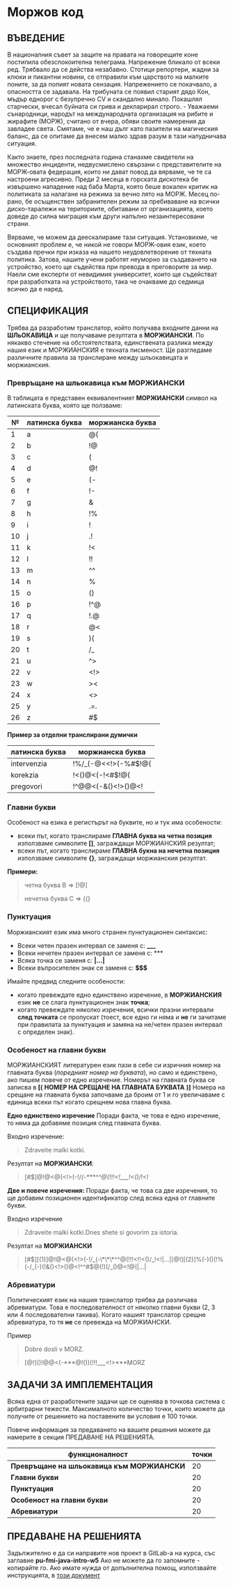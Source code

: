 # Моржов код

## ВЪВЕДЕНИЕ

В националния съвет за защите на правата на говорещите коне постипила обезспокоителна телеграма. Напрежение бликало от всеки ред. Трябвало да се действа незабавно. Стотици репортери, жадни за клюки и пикантни новини, се отправили към царството на малките поните, за да попият новата сензация. Напрежението се покачвало, а опасността се задавала. На трибуната се появил старият дядо Кон, мъдър еднорог с безупречно CV и скандално минало. Покашлял старчески, вчесал буйната си грива и декларирал строго.
    - Уважаеми сънародници, народът на международната организация на рибите и жирафите (МОРЖ), считано от вчера, обяви своите намерения да завладее света. Смятаме, че е наш дълг като пазители на магическия баланс, да се опитаме да внесем малко здрав разум в тази налудничава ситуация. 

Както знаете, през последната година станахме свидетели на множество инциденти, недвусмислено свързани с представителите на МОРЖ-овата федерация, които ни дават повод да вярваме, че те са настроени агресивно.
Преди 2 месеца в горската дискотека бе извършено нападение над баба Марта, която беше вокален критик на политиката за налагане на режима за вечно лято на МОРЖ.
Месец по-рано, бе осъщенствен забранителен режим за пребиваване на всички диско-таралежи на териториите, обитавани от организацията, което доведе до силна миграция към други напълно незаинтересовани страни. 

Вярваме, че можем да деескалираме тази ситуация. Установихме, че основният проблем е, че никой не говори МОРЖ-овия език, което създава пречки при изказа на нашето неудовлетворение от тяхната политика. Затова, нашите учени работят неуморно за създаването на устройство, което ще съдейства при превода в преговорите за мир. Наели сме експерти от невидимия университет, които ще съдействат при разработката на устройството, така че очакваме до седмица всичко да е наред. 

## СПЕЦИФИКАЦИЯ

Трябва да разработим транслатор, който получава входните данни на **ШЛьОКАВИЦА** и ще получаваме резултата в **МОРЖИАНСКИ**. По някакво стечение на обстоятелствата, единствената разлика между нашия език и МОРЖИАНСКИЯ е тяхната писменост. Ще разгледаме различните правила за транслиране между шльокавицата и моржианския.

### Превръщане на шльокавица към МОРЖИАНСКИ

В таблицата е представен еквивалентният **МОРЖИАНСКИ** символ на латинската буква, която ще ползваме:

 №  | латинска буква | моржианска буква |
----|----------------|------------------|
1   | a              | @(               |
2   | b              | !@               |
3   | c              | (                |
4   | d              | @!               |
5   | e              | (-               |
6   | f              | !-               |
7   | g              | &                |
8   | h              | !%               |
9   | i              | !                |
10  | j              | .!               |
11  | k              | !<               |
12  | l              | !!               |
13  | m              | ^^               |
14  | n              | %                |
15  | o              | ()               |
16  | p              | !^@              |
17  | q              | !.@              |
18  | r              | @<               |
19  | s              | )(               |
20  | t              | /_               |
21  | u              | ^>               |
22  | v              | <!>              |
23  | w              | ><               |
24  | x              | <>               |
25  | y              | .=.              |
26  | z              | #$               |

**Пример за отделни транслирани думички**

| латинска буква | моржианска буква     |
|----------------|----------------------|
| intervenzia    | !%/_(-@<<!>(-%#$!@(  |
| korekzia       | !<()@<(-!<#$!@(      |
| pregovori       | !^@@<(-&()<!>()@<!  |


### Главни букви

Особеност на езика е регистърът на буквите, но и тук има особености:
- всеки път, когато транслираме **ГЛАВНА буква на четна позиция** използваме символите **[]**, заграждащи МОРЖИАНСКИЯ резултат;
- всеки път, когато транслираме **ГЛАВНА букна на нечетна позиция** използваме символите **{}**, заграждащи моржианския резултат.

**Примери:**
> четна буква B =>  [!@]
> 
> нечетна буква C =>  {(}

### Пунктуация

Моржианският език има много странен пунктуационен синтаксис:
- Всеки четен празен интервал се заменя с: **___**
- Всеки нечетен празен интервал се заменя с: ***
- Всяка точка се заменя с: **|...|**
- Всеки въпросителен знак се заменя с: **$$$**

Имайте предвид следните особености:
- когато превеждате едно единствено изречение, в **МОРЖИАНСКИЯ** език **не** се слага пунктуационен знак **точка**;
- когато превеждате няколко изречения, всички празни интервали **след точката** се пропускат (тоест, все едно ги няма и **не** ги зачитаме при правилата за пунктуация и замяна на не/четен празен интервал с определен знак).

### Особеност на главни букви

МОРЖИАНСКИЯТ литературен език пази в себе си изричния номер на главната буква (_поредният номер на буквата_), но само и единствено, ако пишем повече от едно изречение. Номерът на главната буква се записва в **[(** **НОМЕР НА СРЕЩАНЕ НА ГЛАВНАТА БУКВАТА** **)]** Номера на срещане на главната буква започваме да броим от 1 и го увеличаваме с единица всеки път когато срещнем нова главна буква.

**Едно единствено изречение**
Поради факта, че това е едно изречение, то няма да добавяме позиция след главната буква.

Входно изречение:
> Zdraveite malki kotki.

Резултат на **МОРЖИАНСКИ**:
> [#$]@!@<@(<!>(-!/_(-\*\*\*^^@(!!!<!\_\_\_!<()/_!<!


**Две и повече изречения:**
Поради факта, че това са две изречения, то ще добавим позиционен идентификатор след всяка една от главните букви.

Входно изречение
> Zdraveite malki kotki.Dnes shete si govorim za istoria.

Резултат на **МОРЖИАНСКИ**
> [#$][(1)]@!@<@(<!>(-!/_(-\*\*\*^^@(!!!<!!<()/_!<!|...|[@!][(2)]%(-)()(!%(-/_(-)(!&()<!>()@<!^^#$@(!)(/_()@<!@(|...|

### Абревиатури

Политическият език на нашия транслатор трябва да различава абревиатури. Това е последователност от няколко главни букви (2, 3 или 4 последователни такива). Когато нашият транслатор срещне абревиатура, то тя **не** се превежда на МОРЖИАНСКИ.

Пример
> Dobre dosli v MORZ.
> 
> \[@!\]()!@@<(-\*\*\*@!())(!!!\_\_\_<!>\*\*\*MORZ

## ЗАДАЧИ ЗА ИМПЛЕМЕНТАЦИЯ

Всяка една от разработените задачи ще се оценява в точкова система с арбитрарни тежести. Максималното количество точки, които можете да получите от решението на поставените ви условия е 100 точки.

Повече информация за предаването на вашите решения можете да намерите в секция ПРЕДАВАНЕ НА РЕШЕНИЯТА.

| функционалност                                 | точки   |
|---                                             |---      |
| **Превръщане на шльокавица към МОРЖИАНСКИ**    | 20      |
| **Главни букви**                               | 20      |
| **Пунктуация**                                 | 20      |
| **Особеност на главни букви**                  | 20      |
| **Абревиатури**                                | 20      |

## ПРЕДАВАНЕ НА РЕШЕНИЯТА

Задължително е да си направите нов проект в GitLab-а на курса, със заглавие **pu-fmi-java-intro-w5**
Ако не можете да го запомните - копирайте го. Ако имате нужда от допълнителна помощ, използвайте инструкцията, в [този документ](../../../submit/README.md)
